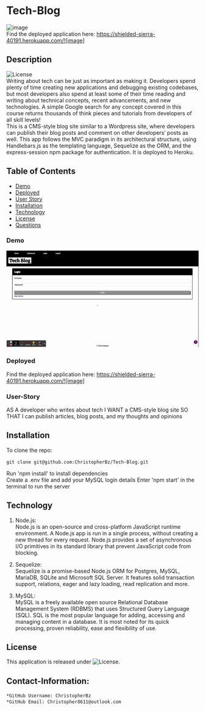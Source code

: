 # Tech-Blog
![image](https://user-images.githubusercontent.com/81110745/132268983-54b494db-dc5d-4e41-8068-eb751ff14f1a.png)  
Find the deployed application here: https://shielded-sierra-40191.herokuapp.com/![image] 

## Description
  ![License](https://img.shields.io/badge/License-MIT-blue.svg "License Badge")  
Writing about tech can be just as important as making it. Developers spend plenty of time creating new applications and debugging existing codebases, but most developers also spend at least some of their time reading and writing about technical concepts, recent advancements, and new technologies. A simple Google search for any concept covered in this course returns thousands of think pieces and tutorials from developers of all skill levels!  
This is a CMS-style blog site similar to a Wordpress site, where developers can publish their blog posts and comment on other developers’ posts as well. This app follows the MVC paradigm in its architectural structure, using Handlebars.js as the templating language, Sequelize as the ORM, and the express-session npm package for authentication. It is deployed to Heroku.


## Table of Contents
- [Demo](#Demo)
- [Deployed](#Deployed)
- [User Story](#User-Story)
- [Installation](#installation)
- [Technology](#technology)
- [License](#license)
- [Questions](#Contact-Information)  

### Demo
![Screenshot](https://github.com/ChristopherBz/Tech-Blog/blob/8ac9baaf916496ca145c2a1ace6cf5e69be4ccae/Tech%20Blog.gif)

### Deployed
Find the deployed application here: https://shielded-sierra-40191.herokuapp.com/![image]


### User-Story
AS A developer who writes about tech
I WANT a CMS-style blog site
SO THAT I can publish articles, blog posts, and my thoughts and opinions 


## Installation

To clone the repo:
```
git clone git@github.com:ChristopherBz/Tech-Blog.git
``` 
Run 'npm install' to install dependencies  
Create a .env file and add your MySQL login details 
Enter 'npm start' in the terminal to run the server

## Technology

1. Node.js:  
Node.js is an open-source and cross-platform JavaScript runtime environment.
A Node.js app is run in a single process, without creating a new thread for every request.
Node.js provides a set of asynchronous I/O primitives in its standard library that prevent JavaScript code from blocking.

2. Sequelize:  
Sequelize is a promise-based Node.js ORM for Postgres, MySQL, MariaDB, SQLite and Microsoft SQL Server. It features solid transaction support, relations, eager and lazy loading, read replication and more.

3. MySQL:  
MySQL is a freely available open source Relational Database Management System (RDBMS) that uses Structured Query Language (SQL). SQL is the most popular language for adding, accessing and managing content in a database. It is most noted for its quick processing, proven reliability, ease and flexibility of use.

## License

This application is released under ![License](https://img.shields.io/badge/License-MIT-blue.svg "License Badge").


## Contact-Information:
    *GitHub Username: ChristopherBz
    *GitHub Email: Christopher8611@outlook.com
